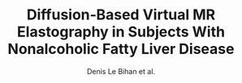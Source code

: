 ---
cat: ciel
subcat: neurophysics
bestof: false
author: Denis Le Bihan et al.
title: Diffusion‐Based Virtual MR Elastography in Subjects With Nonalcoholic Fatty Liver Disease
journal: Journal of Magnetic Resonance Imaging
year: 2023
type: article
url: https -//onlinelibrary.wiley.com/doi/10.1002/jmri.28304
doi: 10.1002/jmri.28304
---